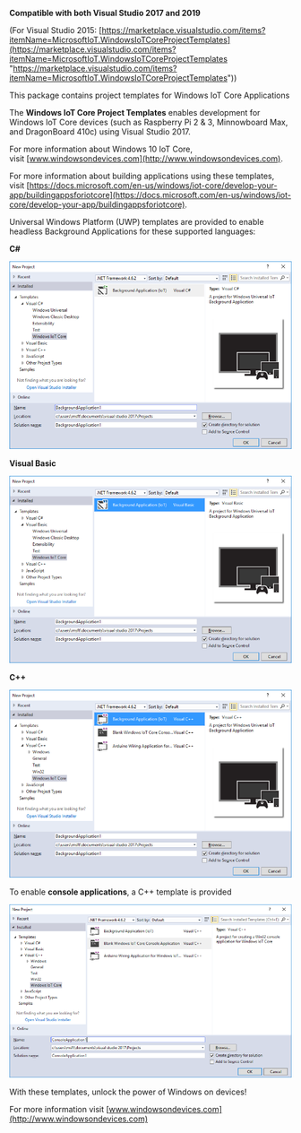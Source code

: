 **Compatible with both Visual Studio 2017 and 2019**

(For Visual Studio 2015: [https://marketplace.visualstudio.com/items?itemName=MicrosoftIoT.WindowsIoTCoreProjectTemplates](https://marketplace.visualstudio.com/items?itemName=MicrosoftIoT.WindowsIoTCoreProjectTemplates "https://marketplace.visualstudio.com/items?itemName=MicrosoftIoT.WindowsIoTCoreProjectTemplates"))

This package contains project templates for Windows IoT Core Applications

The **Windows IoT Core Project Templates** enables development for Windows IoT Core devices (such as Raspberry Pi 2 & 3, Minnowboard Max, and DragonBoard 410c) using Visual Studio 2017. 

For more information about Windows 10 IoT Core, visit [www.windowsondevices.com](http://www.windowsondevices.com).

For more information about building applications using these templates, visit [https://docs.microsoft.com/en-us/windows/iot-core/develop-your-app/buildingappsforiotcore](https://docs.microsoft.com/en-us/windows/iot-core/develop-your-app/buildingappsforiotcore).

Universal Windows Platform (UWP) templates are provided to enable headless Background Applications for these supported languages:

**C#**

**![](/images/csharp_back.png)** 

**Visual Basic**

**![](/images/vb_back.png)**

**C++**

![](/images/cpp_back.png)

To enable **console applications**, a C++ template is provided

![](/images/console.png)

With these templates, unlock the power of Windows on devices! 

For more information visit [www.windowsondevices.com](http://www.windowsondevices.com)
